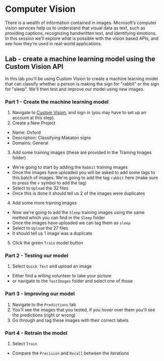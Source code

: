 # Computer Vision
There is a wealth of information contained in images. Microsoft’s computer vision services help us to understand that visual data as text, such as providing captions, recognizing handwritten text, and identifying emotions. In this session we’ll explore what is possible with the vision based APIs, and see how they’re used in real-world applications. 

## Lab - create a machine learning model using the Custom Vision API
In this lab you'll be using Custom Vision to create a machine learning model that can classify whether a person is making the sign for "rabbit" or the sign for "sleep". We'll then test and improve our model using new images.

### Part 1 - Create the machine learning model

1. Navigate to [Custom Vision](https://www.customvision.ai/), and sign in (you may have to set up an account at this step).
2. Create a New Project 
* Name: Oxford
* Description: Classifying Makaton signs
* Domains: General
3. Add some training images (these are provided in the Training Images folder)
* We're going to start by adding the `Rabbit` training images
* Once the images have uploaded you will be asked to add some tags to this batch of images. We're going to add the tag `rabbit` here (make sure to press the `+` symbol to add the tag)
* Select to `Upload` the 32 files
* Once this is done it should tell us 2 of the images were duplicates
4. Add some more training images
* Now we're going to add the `Sleep` training images using the same method which you can find in the `Sleep` folder
* Once the images have uploaded we can tag them as `sleep`
* Select to `Upload` the 27 files
* It should tell us 1 image was a duplicate
5. Click the green `Train` model button

### Part 2 - Testing our model
1. Select `Quick Test` and upload an image
* Either find a willing volunteer to take your picture 
* or navigate to the `TestImages` folder and select one of those

### Part 3 - Improving our model
1. Navigate to the `Predictions` tab
2. You'll see the images that you tested, if you hover over them you'll see the predictions (right or wrong)
3. Go through and tag these images with their correct labels

### Part 4 - Retrain the model
1. Select `Train`
* Compare the `Precision` and `Recall` between the iterations